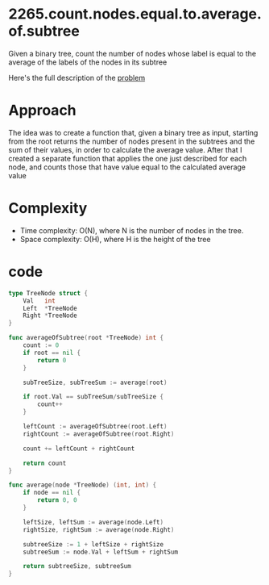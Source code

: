 # 2265.count.nodes.equal.to.average.of.subtree

Given a binary tree, count the number of nodes whose label is equal to the average of the labels of the nodes in its subtree

Here's the full description of the [problem](https://leetcode.com/problems/count-nodes-equal-to-average-of-subtree/?envType=daily-question&envId=2023-11-02)


# Approach

The idea was to create a function that, given a binary tree as input, starting from the root returns the number of nodes present in the subtrees and the sum of their values, in order to calculate the average value. After that I created a separate function that applies the one just described for each node, and counts those that have value equal to the calculated average value

# Complexity

- Time complexity: O(N), where N is the number of nodes in the tree.
- Space complexity: O(H), where H is the height of the tree

# code

```go
type TreeNode struct {
	Val   int
	Left  *TreeNode
	Right *TreeNode
}

func averageOfSubtree(root *TreeNode) int {
	count := 0
	if root == nil {
		return 0
	}

	subTreeSize, subTreeSum := average(root)

	if root.Val == subTreeSum/subTreeSize {
		count++
	}

	leftCount := averageOfSubtree(root.Left)
	rightCount := averageOfSubtree(root.Right)

	count += leftCount + rightCount

	return count
}

func average(node *TreeNode) (int, int) {
	if node == nil {
		return 0, 0
	}

	leftSize, leftSum := average(node.Left)
	rightSize, rightSum := average(node.Right)

	subtreeSize := 1 + leftSize + rightSize
	subtreeSum := node.Val + leftSum + rightSum

	return subtreeSize, subtreeSum
}

```